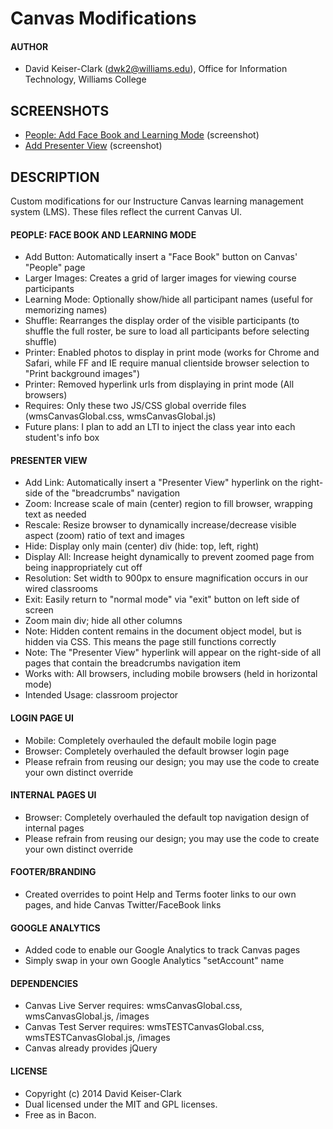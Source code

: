 # Canvas Modifications

#### AUTHOR
* David Keiser-Clark (dwk2@williams.edu), Office for Information Technology, Williams College

## SCREENSHOTS
* [People: Add Face Book and Learning Mode](http://www.screencast.com/t/KFZZo4VF2 "People: Add Face Book and Learning Mode") (screenshot)
* [Add Presenter View](http://www.screencast.com/t/mclVJfL28 "Add Presenter View") (screenshot)

## DESCRIPTION
Custom modifications for our Instructure Canvas learning management system (LMS). These files reflect the current Canvas UI.

#### PEOPLE: FACE BOOK AND LEARNING MODE
* Add Button: Automatically insert a "Face Book" button on Canvas' "People" page
* Larger Images: Creates a grid of larger images for viewing course participants
* Learning Mode: Optionally show/hide all participant names (useful for memorizing names)
* Shuffle: Rearranges the display order of the visible participants (to shuffle the full roster, be sure to load all participants before selecting shuffle)
* Printer: Enabled photos to display in print mode (works for Chrome and Safari, while FF and IE require manual clientside browser selection to "Print background images")
* Printer: Removed hyperlink urls from displaying in print mode (All browsers)
* Requires: Only these two JS/CSS global override files (wmsCanvasGlobal.css, wmsCanvasGlobal.js)
* Future plans: I plan to add an LTI to inject the class year into each student's info box

#### PRESENTER VIEW
* Add Link: Automatically insert a "Presenter View" hyperlink on the right-side of the "breadcrumbs" navigation
* Zoom: Increase scale of main (center) region to fill browser, wrapping text as needed
* Rescale: Resize browser to dynamically increase/decrease visible aspect (zoom) ratio of text and images
* Hide: Display only main (center) div (hide: top, left, right)
* Display All: Increase height dynamically to prevent zoomed page from being inappropriately cut off
* Resolution: Set width to 900px to ensure magnification occurs in our wired classrooms
* Exit: Easily return to "normal mode" via "exit" button on left side of screen
* Zoom main div; hide all other columns
* Note: Hidden content remains in the document object model, but is hidden via CSS. This means the page still functions correctly
* Note: The "Presenter View" hyperlink will appear on the right-side of all pages that contain the breadcrumbs navigation item
* Works with: All browsers, including mobile browsers (held in horizontal mode)
* Intended Usage: classroom projector

#### LOGIN PAGE UI
* Mobile: Completely overhauled the default mobile login page
* Browser: Completely overhauled the default browser login page
* Please refrain from reusing our design; you may use the code to create your own distinct override

#### INTERNAL PAGES UI
* Browser: Completely overhauled the default top navigation design of internal pages
* Please refrain from reusing our design; you may use the code to create your own distinct override

#### FOOTER/BRANDING
* Created overrides to point Help and Terms footer links to our own pages, and hide Canvas Twitter/FaceBook links

#### GOOGLE ANALYTICS
* Added code to enable our Google Analytics to track Canvas pages
* Simply swap in your own Google Analytics "setAccount" name

#### DEPENDENCIES
* Canvas Live Server requires: wmsCanvasGlobal.css, wmsCanvasGlobal.js, /images
* Canvas Test Server requires: wmsTESTCanvasGlobal.css, wmsTESTCanvasGlobal.js, /images
* Canvas already provides jQuery

#### LICENSE
* Copyright (c) 2014 David Keiser-Clark
* Dual licensed under the MIT and GPL licenses.
* Free as in Bacon.
